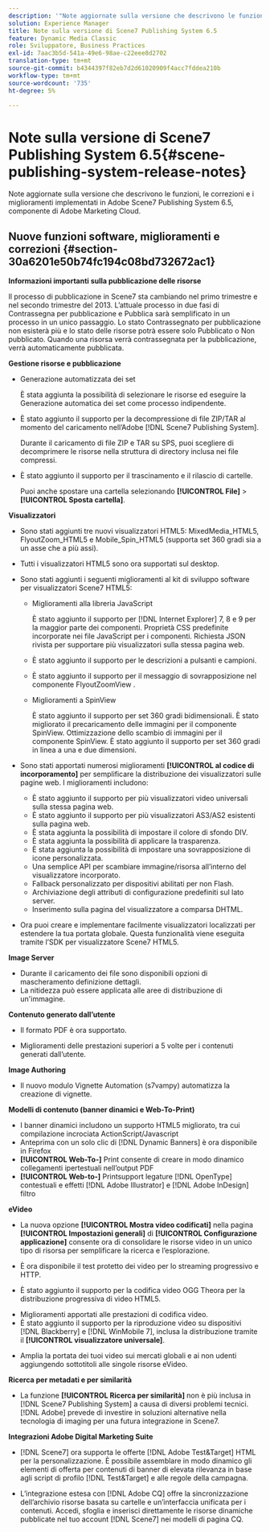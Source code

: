 ```yaml
---
description: '"Note aggiornate sulla versione che descrivono le funzioni, le correzioni e i miglioramenti implementati in Adobe Scene7 Publishing System 6.5, componente della soluzione Adobe Experience Manager di Adobe Marketing Cloud."'
solution: Experience Manager
title: Note sulla versione di Scene7 Publishing System 6.5
feature: Dynamic Media Classic
role: Sviluppatore, Business Practices
exl-id: 7aac3b5d-541a-49e6-98ae-c22eee8d2702
translation-type: tm+mt
source-git-commit: b4344397f82eb7d2d61020909f4acc7fddea210b
workflow-type: tm+mt
source-wordcount: '735'
ht-degree: 5%

---
```


# Note sulla versione di Scene7 Publishing System 6.5{#scene-publishing-system-release-notes}

Note aggiornate sulla versione che descrivono le funzioni, le correzioni e i miglioramenti implementati in Adobe Scene7 Publishing System 6.5, componente di Adobe Marketing Cloud.

## Nuove funzioni software, miglioramenti e correzioni {#section-30a6201e50b74fc194c08bd732672ac1}

**Informazioni importanti sulla pubblicazione delle risorse**

Il processo di pubblicazione in Scene7 sta cambiando nel primo trimestre e nel secondo trimestre del 2013. L’attuale processo in due fasi di Contrassegna per pubblicazione e Pubblica sarà semplificato in un processo in un unico passaggio. Lo stato Contrassegnato per pubblicazione non esisterà più e lo stato delle risorse potrà essere solo Pubblicato o Non pubblicato. Quando una risorsa verrà contrassegnata per la pubblicazione, verrà automaticamente pubblicata. 

**Gestione risorse e pubblicazione**

* Generazione automatizzata dei set

   È stata aggiunta la possibilità di selezionare le risorse ed eseguire la Generazione automatica dei set come processo indipendente.
* È stato aggiunto il supporto per la decompressione di file ZIP/TAR al momento del caricamento nell’Adobe [!DNL Scene7 Publishing System].

   Durante il caricamento di file ZIP e TAR su SPS, puoi scegliere di decomprimere le risorse nella struttura di directory inclusa nei file compressi.

* È stato aggiunto il supporto per il trascinamento e il rilascio di cartelle.

   Puoi anche spostare una cartella selezionando **[!UICONTROL File]** > **[!UICONTROL Sposta cartella]**.

**Visualizzatori**

* Sono stati aggiunti tre nuovi visualizzatori HTML5: MixedMedia_HTML5, FlyoutZoom_HTML5 e Mobile_Spin_HTML5 (supporta set 360 gradi sia a un asse che a più assi).

<!-- 
  [More information](http://help.adobe.com/en_US/scene7/using/WS6E593DEA-7D81-4cd6-84B0-85E8BB274176.html#WS1c46793299cf21d77e926d1613177f0a020-8000.html).  -->
* Tutti i visualizzatori HTML5 sono ora supportati sul desktop.

<!--   [More information](http://help.adobe.com/en_US/scene7/using/WS6E593DEA-7D81-4cd6-84B0-85E8BB274176.html#WS1c46793299cf21d77e926d1613177f0a020-8000.html). -->
* Sono stati aggiunti i seguenti miglioramenti al kit di sviluppo software per visualizzatori Scene7 HTML5:

   * Miglioramenti alla libreria JavaScript

      È stato aggiunto il supporto per [!DNL Internet Explorer] 7, 8 e 9 per la maggior parte dei componenti. Proprietà CSS predefinite incorporate nei file JavaScript per i componenti. Richiesta JSON rivista per supportare più visualizzatori sulla stessa pagina web.

   * È stato aggiunto il supporto per le descrizioni a pulsanti e campioni.
   * È stato aggiunto il supporto per il messaggio di sovrapposizione nel componente FlyoutZoomView .
   * Miglioramenti a SpinView

      È stato aggiunto il supporto per set 360 gradi bidimensionali. È stato migliorato il precaricamento delle immagini per il componente SpinView. Ottimizzazione dello scambio di immagini per il componente SpinView. È stato aggiunto il supporto per set 360 gradi in linea a una e due dimensioni.

* Sono stati apportati numerosi miglioramenti **[!UICONTROL al codice di incorporamento]** per semplificare la distribuzione dei visualizzatori sulle pagine web. I miglioramenti includono:

   * È stato aggiunto il supporto per più visualizzatori video universali sulla stessa pagina web.
   * È stato aggiunto il supporto per più visualizzatori AS3/AS2 esistenti sulla pagina web.
   * È stata aggiunta la possibilità di impostare il colore di sfondo DIV.
   * È stata aggiunta la possibilità di applicare la trasparenza.
   * È stata aggiunta la possibilità di impostare una sovrapposizione di icone personalizzata.
   * Una semplice API per scambiare immagine/risorsa all’interno del visualizzatore incorporato.
   * Fallback personalizzato per dispositivi abilitati per non Flash.
   * Archiviazione degli attributi di configurazione predefiniti sul lato server.
   * Inserimento sulla pagina del visualizzatore a comparsa DHTML.

* Ora puoi creare e implementare facilmente visualizzatori localizzati per estendere la tua portata globale. Questa funzionalità viene eseguita tramite l’SDK per visualizzatore Scene7 HTML5.

**Image Server**

* Durante il caricamento dei file sono disponibili opzioni di mascheramento definizione dettagli.
* La nitidezza può essere applicata alle aree di distribuzione di un&#39;immagine.

**Contenuto generato dall’utente**

* Il formato PDF è ora supportato.

<!--   [More information](http://help.adobe.com/en_US/scene7/using/WSe8b0455615e2dc47-2df907a712f31201b35-8000.html).  -->
* Miglioramenti delle prestazioni superiori a 5 volte per i contenuti generati dall’utente.

**Image Authoring**

* Il nuovo modulo Vignette Automation (s7vampy) automatizza la creazione di vignette.

**Modelli di contenuto (banner dinamici e Web-To-Print)**

* I banner dinamici includono un supporto HTML5 migliorato, tra cui compilazione incrociata ActionScript/Javascript
* Anteprima con un solo clic di [!DNL Dynamic Banners] è ora disponibile in Firefox
* **[!UICONTROL Web-To-]** Print consente di creare in modo dinamico collegamenti ipertestuali nell’output PDF
* **[!UICONTROL Web-to-]** Printsupport legature  [!DNL OpenType] contestuali e effetti  [!DNL Adobe Illustrator] e  [!DNL Adobe InDesign] filtro

**eVideo**

* La nuova opzione **[!UICONTROL Mostra video codificati]** nella pagina **[!UICONTROL Impostazioni generali]** di **[!UICONTROL Configurazione applicazione]** consente ora di consolidare le risorse video in un unico tipo di risorsa per semplificare la ricerca e l’esplorazione.

<!--   [More information](http://help.adobe.com/en_US/scene7/using/WSCCBA9D3A-06A3-4f29-AF6B-36CBB2A655F1.html).  -->

* È ora disponibile il test protetto dei video per lo streaming progressivo e HTTP.

<!--   [More information](http://help.adobe.com/en_US/scene7/using/WSd968ca97bf01df72-5efde3a123268dd80f5-8000.html). -->
* È stato aggiunto il supporto per la codifica video OGG Theora per la distribuzione progressiva di video HTML5.

<!--   [More information](http://help.adobe.com/en_US/scene7/using/WSE86ACF2B-BD50-4c48-A1D7-9CD4405B62D0.html#WS1c46793299cf21d7-39fae9c1131ba8968f7-7fff.html). -->
* Miglioramenti apportati alle prestazioni di codifica video.
* È stato aggiunto il supporto per la riproduzione video su dispositivi [!DNL Blackberry] e [!DNL WinMobile 7], inclusa la distribuzione tramite il **[!UICONTROL visualizzatore universale]**.

<!--   [More information](http://help.adobe.com/en_US/scene7/using/WS6E593DEA-7D81-4cd6-84B0-85E8BB274176.html#WS1c46793299cf21d77e926d1613177f0a020-8000.html) or the [eVideo chapter](http://help.adobe.com/en_US/scene7/using/WS53492AE1-6029-45d8-BF80-F4B5CF33EB08.html). -->

* Amplia la portata dei tuoi video sui mercati globali e ai non udenti aggiungendo sottotitoli alle singole risorse eVideo.

<!--   See [More information](http://help.adobe.com/en_US/scene7/using/WS98ca2e6790647c06-6f6f53e137b959f094-8000.html). -->

**Ricerca per metadati e per similarità**

* La funzione **[!UICONTROL Ricerca per similarità]** non è più inclusa in [!DNL Scene7 Publishing System] a causa di diversi problemi tecnici. [!DNL Adobe] prevede di investire in soluzioni alternative nella tecnologia di imaging per una futura integrazione in Scene7.

**Integrazioni Adobe Digital Marketing Suite**

* [!DNL Scene7] ora supporta le offerte  [!DNL Adobe Test&Target] HTML per la personalizzazione. È possibile assemblare in modo dinamico gli elementi di offerta per contenuti di banner di elevata rilevanza in base agli script di profilo [!DNL Test&Target] e alle regole della campagna.

* L’integrazione estesa con [!DNL Adobe CQ] offre la sincronizzazione dell’archivio risorse basata su cartelle e un’interfaccia unificata per i contenuti. Accedi, sfoglia e inserisci direttamente le risorse dinamiche pubblicate nel tuo account [!DNL Scene7] nei modelli di pagina CQ.
